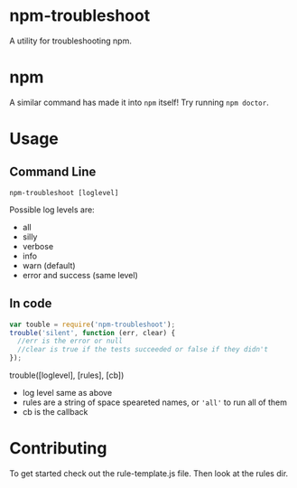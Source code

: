 # npm-troubleshoot
A utility for troubleshooting npm.

# npm
A similar command has made it into `npm` itself! Try running `npm doctor`.

# Usage

## Command Line
`npm-troubleshoot [loglevel]`

Possible log levels are:
+ all
+ silly
+ verbose
+ info
+ warn (default)
+ error and success (same level)

## In code
```js
var touble = require('npm-troubleshoot');
trouble('silent', function (err, clear) {
  //err is the error or null
  //clear is true if the tests succeeded or false if they didn't
});
```
trouble([loglevel], [rules], [cb])
+ log level same as above
+ rules are a string of space speareted names, or `'all'` to run all of them
+ cb is the callback


# Contributing
To get started check out the rule-template.js file. 
Then look at the rules dir.
